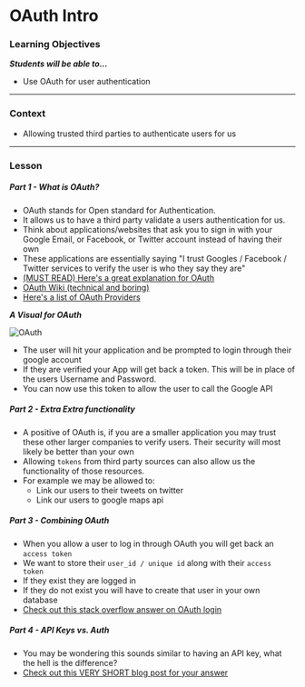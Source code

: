 # OAuth Intro

### Learning Objectives
***Students will be able to...***

* Use OAuth for user authentication

---

### Context

* Allowing trusted third parties to authenticate users for us

---

### Lesson

##### Part 1 - What is OAuth?

* OAuth stands for Open standard for Authentication. 
* It allows us to have a third party validate a users authentication for us. 
* Think about applications/websites that ask you to sign in with your Google Email, or Facebook, or Twitter account instead of having their own
* These applications are essentially saying "I trust Googles / Facebook / Twitter services to verify the user is who they say they are"
* [(MUST READ) Here's a great explanation for OAuth](http://hueniverse.com/oauth/guide/terminology/)
* [OAuth Wiki (technical and boring)](https://en.wikipedia.org/wiki/OAuth)
* [Here's a list of OAuth Providers](https://en.wikipedia.org/wiki/List_of_OAuth_providers)

***A Visual for OAuth***

![OAuth](https://developers.google.com/accounts/images/webflow.png)

* The user will hit your application and be prompted to login through their google account
* If they are verified your App will get back a token. This will be in place of the users Username and Password. 
* You can now use this token to allow the user to call the Google API

##### Part 2 - Extra Extra functionality

* A positive of OAuth is, if you are a smaller application you may trust these other larger companies to verify users. Their security will most likely be better than your own
* Allowing `tokens` from third party sources can also allow us the functionality of those resources. 
* For example we may be allowed to:
	* Link our users to their tweets on twitter
	* Link our users to google maps api

##### Part 3 - Combining OAuth 

* When you allow a user to log in through OAuth you will get back an `access token`
* We want to store their `user_id / unique id` along with their `access token`
* If they exist they are logged in
* If they do not exist you will have to create that user in your own database
* [Check out this stack overflow answer on OAuth login](http://stackoverflow.com/questions/11165088/what-is-the-standard-with-oauth-for-remembering-users)

##### Part 4 - API Keys vs. Auth

* You may be wondering this sounds similar to having an API key, what the hell is the difference?
* [Check out this VERY SHORT blog post for your answer](http://www.srimax.com/index.php/do-you-need-api-keys-api-identity-vs-authorization/)